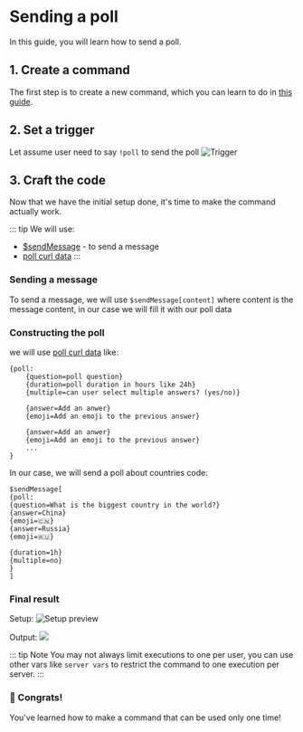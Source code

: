 # Sending a poll
In this guide, you will learn how to send a poll.

## 1. Create a command
The first step is to create a new command, which you can learn to do in [this guide](../Guide/1.create.md).

## 2. Set a trigger
Let assume user need to say `!poll` to send the poll
![Trigger](https://i.imgur.com/0YTbKP6.png)

## 3. Craft the code

Now that we have the initial setup done, it's time to make the command actually work.

::: tip We will use:
* [$sendMessage](../Message/sendMessage.md) - to send a message
* [poll curl data](../CodeReferences/ref.poll_data.md)
:::

### Sending a message
To send a message, we will use `$sendMessage[content]` where content is the message content, in our case we will fill it with our poll data

### Constructing the poll
we will use [poll curl data](../CodeReferences/ref.poll_data.md) like:
```
{poll:
	{question=poll question}
	{duration=poll duration in hours like 24h}
	{multiple=can user select multiple answers? (yes/no)}
	
	{answer=Add an anwer}
	{emoji=Add an emoji to the previous answer}
	
	{answer=Add an anwer}
	{emoji=Add an emoji to the previous answer}
	...
}
```

In our case, we will send a poll about countries code:
```
$sendMessage[
{poll:
{question=What is the biggest country in the world?}
{answer=China}
{emoji=🇨🇳} 
{answer=Russia}
{emoji=🇷🇺}

{duration=1h}
{multiple=no}
}
]
```

### Final result
Setup:
![Setup preview](https://i.imgur.com/9Rc5aNC.png)

Output:
![](https://i.imgur.com/4BRQVag.png)



::: tip Note
You may not always limit executions to one per user, you can use other vars like `server vars` to restrict the command to one execution per server. 
:::

### 🎉 Congrats!
You've learned how to make a command that can be used only one time!